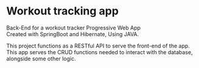 # Workout tracking app

Back-End for a workout tracker Progressive Web App<br/>
Created with SpringBoot and Hibernate, Using JAVA.

This project functions as a RESTful API to serve the front-end of the app.
This app serves the CRUD functions needed to interact with the database, alongside some other logic.
